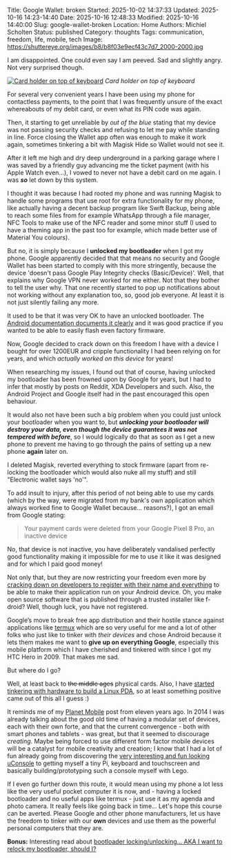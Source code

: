Title: Google Wallet: broken
Started: 2025-10-02 14:37:33
Updated: 2025-10-16 14:23-14:40
Date: 2025-10-16 12:48:33
Modified: 2025-10-16 14:40:00
Slug: google-wallet-broken
Location: Home
Authors: Michiel Scholten
Status: published
Category: thoughts
Tags: communication, freedom, life, mobile, tech
Image: https://shuttereye.org/images/b8/b8f03e9ecf43c7d7_2000-2000.jpg

I am disappointed. One could even say I am peeved. Sad and slightly angry. Not very surprised though.

[![Card holder on top of keyboard](https://shuttereye.org/images/b8/b8f03e9ecf43c7d7_2000-2000.jpg)](https://shuttereye.org/various/dammit/PXL_20251015_101819345.jpg/view/)
_Card holder on top of keyboard_

For several very convenient years I have been using my phone for contactless payments, to the point that I was frequently unsure of the exact whereabouts of my debit card, or even what its PIN code was again.

Then, it starting to get unreliable by *out of the blue* stating that my device was not passing security checks and refusing to let me pay while standing in line. Force closing the Wallet app often was enough to make it work again, sometimes tinkering a bit with Magisk Hide so Wallet would not see it.

After it left me high and dry deep underground in a parking garage where I was saved by a friendly guy advancing me the ticket payment (with his Apple Watch even...), I vowed to never not have a debit card on me again. I was ***so*** let down by this system.

I thought it was because I had rooted my phone and was running Magisk to handle some programs that use root for extra functionality for my phone, like actually having a decent backup program like Swift Backup, being able to reach some files from for example WhatsApp through a file manager, NFC Tools to make use of the NFC reader and some minor stuff (I used to have a theming app in the past too for example, which made better use of Material You colours).

But no, it is simply because I **unlocked my bootloader** when I got my phone. Google apparently decided that that means no security and Google Wallet has been started to comply with this more stringently, because the device 'doesn't pass Google Play Integrity checks (Basic/Device)'. Well, that explains why Google VPN never worked for me either. Not that they bother to tell the user why. That one recently started to pop up notifications about not working without any explanation too, so, good job everyone. At least it is not just silently failing any more.

It used to be that it was very OK to have an unlocked bootloader. The [Android documentation documents it clearly](https://source.android.com/docs/core/architecture/bootloader/locking_unlocking) and it was good practice if you wanted to be able to easily flash even factory firmware.

Now, Google decided to crack down on this freedom I have with a device I bought for over 1200EUR and cripple functionality I had been relying on for years, and which *actually worked on this device* for years!

When researching my issues, I found out that of course, having unlocked my bootloader has been frowned upon by Google for years, but I had to infer that mostly by posts on Reddit, XDA Developers and such. Also, the Android Project and Google itself had in the past encouraged this open behaviour.

It would also not have been such a big problem when you could just unlock your bootloader when you want to, but ***unlocking your bootloader will destroy your data, even though the device guarantees it was not tempered with before***, so I would logically do that as soon as I get a new phone to prevent me having to go through the pains of setting up a new phone **again** later on.

I deleted Magisk, reverted everything to stock firmware (apart from re-locking the bootloader which would also nuke all my stuff) and still "Electronic wallet says 'no'".

To add insult to injury, after this period of not being able to use my cards (which by the way, were migrated from my bank's own application which always worked fine to Google Wallet because... reasons?), I got an email from Google stating:

> Your payment cards were deleted from your Google Pixel 8 Pro, an inactive device

No, that device is not inactive, you have deliberately vandalised perfectly good functionality making it impossible for me to use it like it was designed and for which I paid good money!

Not only that, but they are now restricting your freedom even more by [cracking down on developers to register with their name and everything](https://f-droid.org/de/2025/09/29/google-developer-registration-decree.html) to be able to make their application run on your Android device. Oh, you make open source software that is published through a trusted installer like f-droid? Well, though luck, you have not registered.

Google’s move to break free app distribution and their hostile stance against applications like [termux](https://termux.dev/en/) which are so very useful for me and a lot of other folks who just like to tinker with *their devices* and chose Android because it lets them makes me want to **give up on everything Google**, especially this mobile platform which I have cherished and tinkered with since I got my HTC Hero in 2009. That makes me sad.

But where do I go?

Well, at least back to <del>the middle ages</del> physical cards. Also, I have [started tinkering with hardware to build a Linux PDA](https://shuttereye.org/home/tech/zyberdeck/PXL_20250919_100237353.jpg/view/), so at least something positive came out of this all I guess :)

It reminds me of my [Planet Mobile]({filename}../posts/20140420-planet-mobile.md) post from eleven years ago. In 2014 I was already talking about the good old time of having a modular set of devices, each with their own forte, and that the current convergence - both with smart phones and tablets - was great, but that it seemed to discourage *creating*. Maybe being forced to use different form factor mobile devices will be a catalyst for mobile creativity and creation; I know that I had a lot of fun already going from discovering the [very interesting and fun looking uConsole](https://www.clockworkpi.com/uconsole) to getting myself a tiny Pi, keyboard and touchscreen and basically building/prototyping such a console myself with Lego.

If I even go further down this route, it would mean using my phone a lot less like the very useful pocket computer it is now, and - having a locked bootloader and no useful apps like termux - just use it as my agenda and photo camera. It really feels like going back in time... Let's hope this course can be averted. Please Google and other phone manufacturers, let us have the freedom to tinker with our **own** devices and use them as the powerful personal computers that they are.

**Bonus:** Interesting read about [bootloader locking/unlocking... AKA I want to relock my bootloader, should I?](https://www.reddit.com/r/LineageOS/comments/n7yo7u/a_discussion_about_bootloader_lockingunlocking/)
